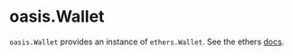 # oasis.Wallet

``oasis.Wallet`` provides an instance of ``ethers.Wallet``. See the ethers [docs](https://docs.ethers.io/ethers.js/html/api-wallet.html).
